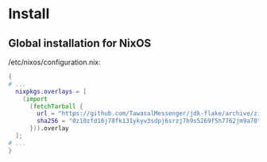 # Install

## Global installation for NixOS

/etc/nixos/configuration.nix:

```nix
{
# ...
  nixpkgs.overlays = [
    (import
      (fetchTarball {
        url = "https://github.com/TawasalMessenger/jdk-flake/archive/zing-jdk15.0.1-fp.dev-3370.tar.gz";
        sha256 = "0z10zfd16j78fk131ykyv3sdpj6srzj7h9s5269f5h7762jm9a70";
      })).overlay
  ];
# ...
}
```
